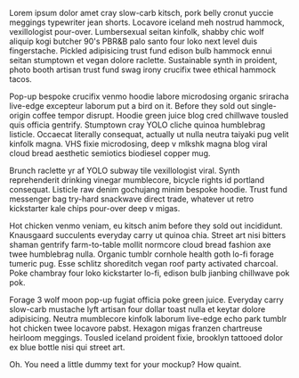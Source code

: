 Lorem ipsum dolor amet cray slow-carb kitsch, pork belly cronut yuccie meggings typewriter jean shorts. Locavore iceland meh nostrud hammock, vexillologist pour-over. Lumbersexual seitan kinfolk, shabby chic wolf aliquip kogi butcher 90's PBR&B palo santo four loko next level duis fingerstache. Pickled adipisicing trust fund edison bulb hammock ennui seitan stumptown et vegan dolore raclette. Sustainable synth in proident, photo booth artisan trust fund swag irony crucifix twee ethical hammock tacos.

Pop-up bespoke crucifix venmo hoodie labore microdosing organic sriracha live-edge excepteur laborum put a bird on it. Before they sold out single-origin coffee tempor disrupt. Hoodie green juice blog cred chillwave tousled quis officia gentrify. Stumptown cray YOLO cliche quinoa humblebrag listicle. Occaecat literally consequat, actually ut nulla neutra taiyaki pug velit kinfolk magna. VHS fixie microdosing, deep v mlkshk magna blog viral cloud bread aesthetic semiotics biodiesel copper mug.

Brunch raclette yr af YOLO subway tile vexillologist viral. Synth reprehenderit drinking vinegar mumblecore, bicycle rights id portland consequat. Listicle raw denim gochujang minim bespoke hoodie. Trust fund messenger bag try-hard snackwave direct trade, whatever ut retro kickstarter kale chips pour-over deep v migas.

Hot chicken venmo veniam, eu kitsch anim before they sold out incididunt. Knausgaard succulents everyday carry ut quinoa chia. Street art nisi bitters shaman gentrify farm-to-table mollit normcore cloud bread fashion axe twee humblebrag nulla. Organic tumblr cornhole health goth lo-fi forage tumeric pug. Esse schlitz shoreditch vegan roof party activated charcoal. Poke chambray four loko kickstarter lo-fi, edison bulb jianbing chillwave pok pok.

Forage 3 wolf moon pop-up fugiat officia poke green juice. Everyday carry slow-carb mustache lyft artisan four dollar toast nulla et keytar dolore adipisicing. Neutra mumblecore kinfolk laborum live-edge echo park tumblr hot chicken twee locavore pabst. Hexagon migas franzen chartreuse heirloom meggings. Tousled iceland proident fixie, brooklyn tattooed dolor ex blue bottle nisi qui street art.

Oh. You need a little dummy text for your mockup? How quaint.


